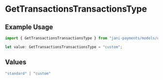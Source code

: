 # GetTransactionsTransactionsType

## Example Usage

```typescript
import { GetTransactionsTransactionsType } from "jani-payments/models/operations";

let value: GetTransactionsTransactionsType = "custom";
```

## Values

```typescript
"standard" | "custom"
```
